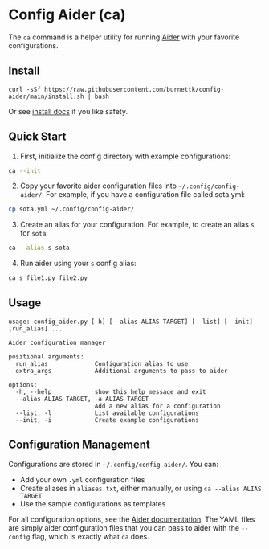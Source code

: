 # Config Aider (ca)

The `ca` command is a helper utility for running [Aider](https://aider.chat) with your favorite configurations.

## Install

    curl -sSf https://raw.githubusercontent.com/burnettk/config-aider/main/install.sh | bash

Or see [install docs](doc/install.md) if you like safety.

## Quick Start

1. First, initialize the config directory with example configurations:

```bash
ca --init
```

2. Copy your favorite aider configuration files into `~/.config/config-aider/`. For example, if you have a configuration file called sota.yml:

```bash
cp sota.yml ~/.config/config-aider/
```

3. Create an alias for your configuration. For example, to create an alias `s` for `sota`:

```bash
ca --alias s sota
```

4. Run aider using your `s` config alias:

```bash
ca s file1.py file2.py
```

## Usage

```text
usage: config_aider.py [-h] [--alias ALIAS TARGET] [--list] [--init] [run_alias] ...

Aider configuration manager

positional arguments:
  run_alias             Configuration alias to use
  extra_args            Additional arguments to pass to aider

options:
  -h, --help            show this help message and exit
  --alias ALIAS TARGET, -a ALIAS TARGET
                        Add a new alias for a configuration
  --list, -l            List available configurations
  --init, -i            Create example configurations
```

## Configuration Management

Configurations are stored in `~/.config/config-aider/`. You can:

- Add your own `.yml` configuration files
- Create aliases in `aliases.txt`, either manually, or using `ca --alias ALIAS TARGET`
- Use the sample configurations as templates

For all configuration options, see the [Aider documentation](https://github.com/Aider-AI/aider/blob/main/aider/website/assets/sample.aider.conf.yml).
The YAML files are simply aider configuration files that you can pass to aider with the `--config` flag, which is exactly what `ca` does.
